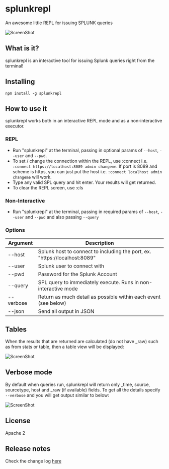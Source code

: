 # splunkrepl
An awesome little REPL for issuing SPLUNK queries

![ScreenShot](https://raw.github.com/glennblock/splunkrepl/screenshots/repl.png)

## What is it?
splunkrepl is an interactive tool for issuing Splunk queries right from the terminal!

## Installing 
`npm install -g splunkrepl`

## How to use it
splunkrepl works both in an interactive REPL mode and as a non-interactive executor.

### REPL 
* Run "splunkrepl" at the terminal, passing in optional params of `--host`, `--user` and `--pwd`.
* To set / change the connection within the REPL, use :connect i.e. `:connect https://localhost:8089 admin changeme`. If port is 8089 and scheme is https, you can just put the host i.e. `:connect localhost admin changeme` will work.
* Type any valid SPL query and hit enter. Your results will get returned.
* To clear the REPL screen, use :cls

### Non-Interactive
* Run "splunkrepl" at the terminal, passing in required params of `--host`, `--user` and `--pwd` and also passing `--query`

### Options

Argument  |  Description
--------  |  -----------------
--host    |  Splunk host to connect to including the port, ex. "https://localhost:8089"               
--user    |  Splunk user to connect with                                                              
--pwd     |  Password for the Splunk Account                                                          
--query   |  SPL query to immediately execute. Runs in non-interactive mode                           
--verbose |  Return as much detail as possible within each event (see below) 
--json    |  Send all output in JSON                                      

## Tables
When the results that are returned are calculated (do not have _raw) such as from stats or table, then a table view will be displayed:

![ScreenShot](https://raw.github.com/glennblock/splunkrepl/screenshots/table.png)

## Verbose mode
By default when queries run, splunkrepl will return only _time, source, sourcetype, host and _raw (if available) fields. To get all the details specify `--verbose` and you will get output similar to below:

![ScreenShot](https://raw.github.com/glennblock/splunkrepl/screenshots/verbose.png)

## License
Apache 2

## Release notes
Check the change log [here](https://github.com/glennblock/splunkrepl/blob/master/changelog.md)
